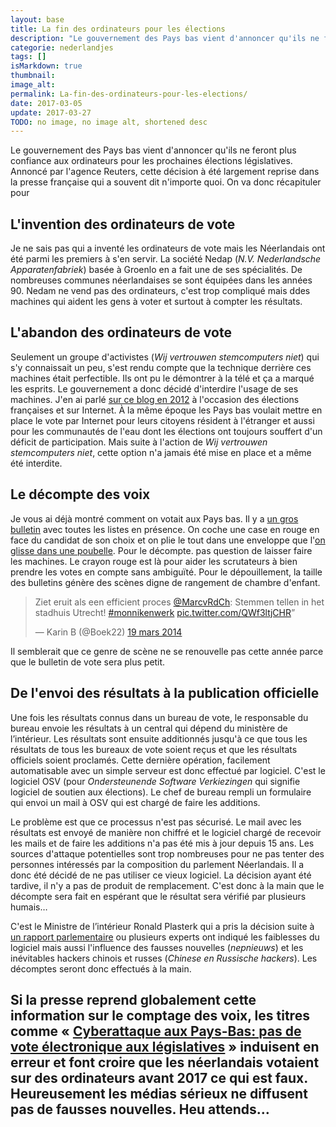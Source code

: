 ```yaml
---
layout: base
title: La fin des ordinateurs pour les élections
description: "Le gouvernement des Pays bas vient d'annoncer qu'ils ne feront plus confiance aux ordinateurs pour les prochaines élections législatives. Annoncé par l'agenc"
categorie: nederlandjes
tags: []
isMarkdown: true
thumbnail: 
image_alt: 
permalink: La-fin-des-ordinateurs-pour-les-elections/
date: 2017-03-05
update: 2017-03-27
TODO: no image, no image alt, shortened desc
---
```


Le gouvernement des Pays bas vient d'annoncer qu'ils ne feront plus confiance aux ordinateurs pour les prochaines élections législatives. Annoncé par l'agence Reuters, cette décision à été largement reprise dans la presse française qui a souvent dit n'importe quoi. On va donc récapituler pour

## L'invention des ordinateurs de vote

Je ne sais pas qui a inventé les ordinateurs de vote mais les Néerlandais ont été parmi les premiers à s'en servir. La société Nedap (*N.V. Nederlandsche Apparatenfabriek*) basée à Groenlo en a fait une de ses spécialités. De nombreuses communes néerlandaises se sont équipées dans les années 90. Nedam ne vend pas des ordinateurs, c'est trop compliqué mais ddes machines qui aident les gens à voter et surtout à compter les résultats.

## L'abandon des ordinateurs de vote

Seulement un groupe d'activistes (*Wij vertrouwen stemcomputers niet*) qui s'y connaissait un peu, s'est rendu compte que la technique derrière ces machines était perfectible. Ils ont pu le démontrer à la télé et ça a marqué les esprits. Le gouvernement a donc décidé d'interdire l'usage de ses machines. J'en ai parlé [sur ce blog en 2012](/Rencontre-vote-electronique) à l'occasion des élections françaises et sur Internet. À la même époque les Pays bas voulait mettre en place le vote par Internet pour leurs citoyens résident à l'étranger et aussi pour les communautés de l'eau dont les élections ont toujours souffert d'un déficit de participation. Mais suite à l'action de *Wij vertrouwen stemcomputers niet*, cette option n'a jamais été mise en place et a même été interdite.

## Le décompte des voix
Je vous ai déjà montré comment on votait aux Pays bas. Il y a [un gros bulletin](/europeennes-qui-voter) avec toutes les listes en présence. On coche une case en rouge en face du candidat de son choix et on plie le tout dans une enveloppe que l'[on glisse dans une poubelle](/a-vote). Pour le décompte. pas question de laisser faire les machines. Le crayon rouge est là pour aider les scrutateurs à bien prendre les votes en compte sans ambiguïté. Pour le dépouillement, la taille des bulletins génère des scènes digne de rangement de chambre d'enfant.

<!-- HTML -->
<blockquote class="twitter-tweet" data-lang="fr"><p lang="nl" dir="ltr">Ziet eruit als een efficient proces <a href="https://twitter.com/MarcvRdCh">@MarcvRdCh</a>: Stemmen tellen in het stadhuis Utrecht! <a href="https://twitter.com/hashtag/monnikenwerk?src=hash">#monnikenwerk</a> <a href="http://t.co/QWf3ltjCHR">pic.twitter.com/QWf3ltjCHR</a>”</p>&mdash; Karin B (@Boek22) <a href="https://twitter.com/Boek22/status/446391731677057026">19 mars 2014</a></blockquote>
<script async src="//platform.twitter.com/widgets.js" charset="utf-8"></script>
<!-- / HTML -->

Il semblerait que ce genre de scène ne se renouvelle pas cette année parce que le bulletin de vote sera plus petit.

## De l'envoi des résultats à la publication officielle

Une fois les résultats connus dans un bureau de vote, le responsable du bureau envoie les résultats à un central qui dépend du ministère de l’intérieur. Les résultats sont ensuite additionnés jusqu'à ce que tous les résultats de tous les bureaux de vote soient reçus et que les résultats officiels soient proclamés. Cette dernière opération, facilement automatisable avec un simple serveur est donc effectué par logiciel. C'est le logiciel OSV (pour *Ondersteunende Software Verkiezingen* qui signifie logiciel de soutien aux élections). Le chef de bureau rempli un formulaire qui envoi un mail à OSV qui est chargé de faire les additions.

Le problème est que ce processus n'est pas sécurisé. Le mail avec les résultats est envoyé de manière non chiffré et le logiciel chargé de recevoir les mails et de faire les additions n'a pas été mis à jour depuis 15 ans. Les sources d'attaque potentielles sont trop nombreuses pour ne pas tenter des personnes intéressés par la composition du parlement Néerlandais. Il a donc été décidé de ne pas utiliser ce vieux logiciel. La décision ayant été tardive, il n'y a pas de produit de remplacement. C'est donc à la main que le décompte sera fait en espérant que le résultat sera vérifié par plusieurs humais…

C'est le Ministre de l’intérieur Ronald Plasterk qui a pris la décision suite à [un rapport parlementaire](https://www.tweedekamer.nl/kamerstukken/brieven_regering/detail?id=2017Z01527&did=2017D03236) ou plusieurs experts ont indiqué les faiblesses du logiciel mais aussi l'influence des fausses nouvelles (*nepnieuws*) et les inévitables hackers chinois et russes (*Chinese en Russische hackers*). Les décomptes seront donc effectués à la main.

Si la presse reprend globalement cette information sur le comptage des voix, les titres comme « [Cyberattaque aux Pays-Bas: pas de vote électronique aux législatives](http://www.rfi.fr/europe/20170204-pays-bas-cyberattaque-sites-ministeres-vote-electronique) » induisent en erreur et font croire que les néerlandais votaient sur des ordinateurs avant 2017 ce qui est faux. Heureusement les médias sérieux ne diffusent pas de fausses nouvelles. Heu attends…
---